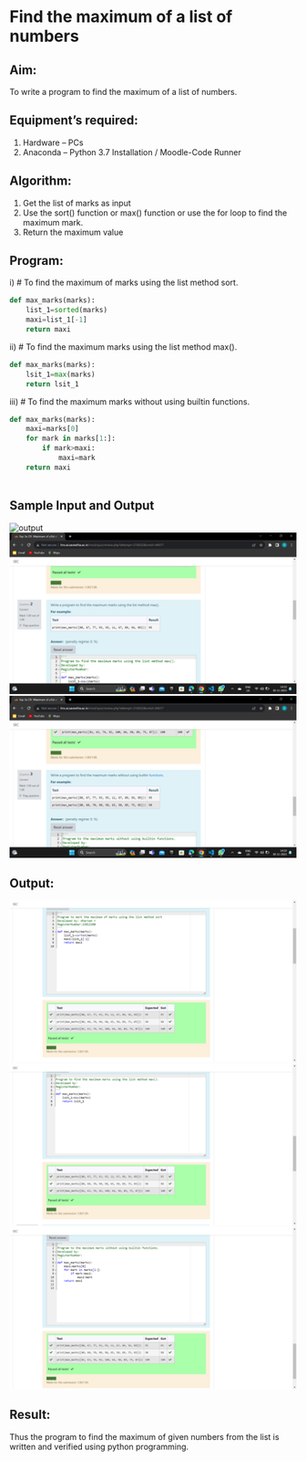 # Find the maximum of a list of numbers
## Aim:
To write a program to find the maximum of a list of numbers.
## Equipment’s required:
1.	Hardware – PCs
2.	Anaconda – Python 3.7 Installation / Moodle-Code Runner
## Algorithm:
1.	Get the list of marks as input
2.	Use the sort() function or max() function or use the for loop to find the maximum mark.
3.	Return the maximum value
## Program:

i)	# To find the maximum of marks using the list method sort.
```Python
def max_marks(marks):
    list_1=sorted(marks)
    maxi=list_1[-1]
    return maxi

```

ii)	# To find the maximum marks using the list method max().
```Python
def max_marks(marks):
    lsit_1=max(marks)
    return lsit_1


```

iii) # To find the maximum marks without using builtin functions.
```Python
def max_marks(marks):
    maxi=marks[0]
    for mark in marks[1:]:
        if mark>maxi:
            maxi=mark
    return maxi
    

```
## Sample Input and Output
![output](./img/max_marks1.jpg) 
![Alt text](<Screenshot (43).png>)
![Alt text](<Screenshot (44).png>)

## Output:
![Alt text](<Screenshot (68).png>)
![Alt text](<Screenshot (69).png>)
![Alt text](<Screenshot (70).png>)


## Result:
Thus the program to find the maximum of given numbers from the list is written and verified using python programming.